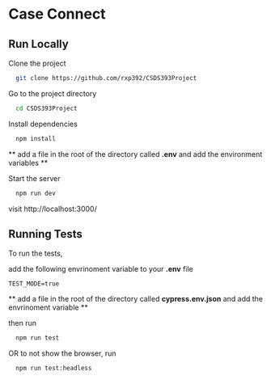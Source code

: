 
# Case Connect





## Run Locally

Clone the project

```bash
  git clone https://github.com/rxp392/CSDS393Project
```

Go to the project directory

```bash
  cd CSDS393Project
```

Install dependencies

```bash
  npm install
```

** add a file in the root of the directory called **.env** and add the environment variables **

Start the server

```bash
  npm run dev
```

visit http://localhost:3000/


## Running Tests

To run the tests, 

add the following envrinoment variable to your **.env** file

```
TEST_MODE=true
```

** add a file in the root of the directory called **cypress.env.json** and add the envrinoment variable **

then run
```bash
  npm run test
```
OR to not show the browser, run
```bash
  npm run test:headless
```

